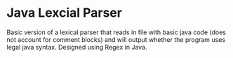 # Java Lexcial Parser 
Basic version of a lexical parser that reads in file with basic java code (does not account for comment blocks) and will output whether the program uses legal java syntax. Designed using Regex in Java.

